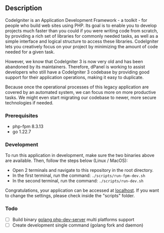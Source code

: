## Description

CodeIgniter is an Application Development Framework - a toolkit - for people who build web sites using PHP. Its goal is to enable you to develop projects much faster than you could if you were writing code from scratch, by providing a rich set of libraries for commonly needed tasks, as well as a simple interface and logical structure to access these libraries. CodeIgniter lets you creatively focus on your project by minimizing the amount of code needed for a given task.


However, we know that CodeIgniter 3 is now very old and has been abandoned by its maintainers. Therefore, dPanel is working to assist developers who still have a CodeIgniter 3 codebase by providing good support for their application operations, making it easy to duplicate.

Because once the operational processes of this legacy application are covered by an automated system, we can focus more on more productive tasks. We might even start migrating our codebase to newer, more secure technologies if needed.


### Prerequisites
- php-fpm 8.3.13
- go 1.22.7

### Development

To run this application in development, make sure the two binaries above are available. Then, follow the steps below (Linux / MacOS):
- Open 2 terminals and navigate to this repository in the root directory.
- In the first terminal, run the command: `./scripts/run-fpm-dev.sh`
- In the second terminal, run the command: `./scripts/run-dev.sh`

Congratulations, your application can be accessed at [localhost](http://localhost:8081/blog). If you want to change the settings, please check inside the "scripts" folder.

### Todo
- [ ] Build binary [golang php-dev-server](https://github.com/devetek/php-dev-server) multi platforms support
- [ ] Create development single command (golang fork and daemon)
